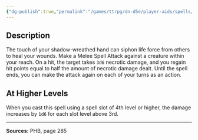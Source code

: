```yaml
---
{"dg-publish":true,"permalink":"/games/ttrpg/dn-d5e/player-aids/spells/level-3/vampiric-touch/","tags":["ttrpg/dnd/5e","verbal","somatic","concentration","spell"],"noteIcon":""}
---
```



## Description
The touch of your shadow-wreathed hand can siphon life force from others to heal your wounds.
Make a Melee Spell Attack against a creature within your reach.
On a hit, the target takes `3d6` necrotic damage, and you regain hit points equal to half the amount of necrotic damage dealt.
Until the spell ends, you can make the attack again on each of your turns as an action.

## At Higher Levels
When you cast this spell using a spell slot of 4th level or higher, the damage increases by `1d6` for each slot level above 3rd.

---

**Sources:** PHB, page 285

